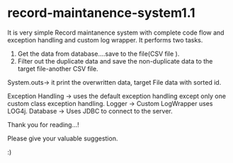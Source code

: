 # record-maintanence-system1.1

It is very simple Record maintanence system with complete code flow and exception handling and custom log wrapper.
It performs two tasks.

1. Get the data from database....save to the file(CSV file ).
2. Filter out the duplicate data and save the non-duplicate data to the target file-another CSV file.

System.outs-> it print the overwritten data, target File data with sorted id.

Exception Handling -> uses the default exception handling except only one custom class exception handling.
Logger ->             Custom LogWrapper uses LOG4j.
Database ->           Uses JDBC to connect to the server.


Thank you for reading...!

Please give your valuable suggestion.



:)
